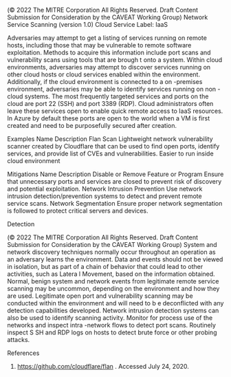  
 
(© 2022 The MITRE Corporation All Rights Reserved. Draft Content 
Submission for Consideration by the CAVEAT Working Group) 
 Network Service Scanning (version 1.0) 
Cloud Service Label: IaaS 
 
Adversaries may attempt to get a listing of services running on remote hosts, including 
those that may be vulnerable to remote software exploitation. Methods to acquire this 
information include port scans and vulnerability scans using tools that are brough t onto 
a system. 
Within cloud environments, adversaries may attempt to discover services running on 
other cloud hosts or cloud services enabled within the environment. Additionally, if the 
cloud environment is connected to a on -premises environment, adversaries may be 
able to identify services running on non -cloud systems. The most frequently targeted 
services and ports on the cloud are port 22 (SSH) and port 3389 (RDP). Cloud 
administrators often leave these services open to enable quick remote access to IaaS 
resources. In Azure by default these ports are open to the world when a VM is first 
created and need to be purposefully secured after creation. 
 
Examples 
Name Description 
Flan Scan Lightweight network vulnerability scanner created by 
Cloudflare that can be used to find open ports, identify 
services, and provide list of CVEs and vulnerabilities. 
Easier to run inside cloud environment 
 
Mitigations 
Name Description 
Disable or Remove Feature or Program Ensure that unnecessary ports and services are closed 
to prevent risk of discovery and potential exploitation. 
Network Intrusion Prevention Use network intrusion detection/prevention systems to 
detect and prevent remote service scans. 
Network Segmentation Ensure proper network segmentation is followed to 
protect critical servers and devices. 
 
Detection 
 
(© 2022 The MITRE Corporation All Rights Reserved. Draft Content 
Submission for Consideration by the CAVEAT Working Group) 
 System and network discovery techniques normally occur throughout an operation as 
an adversary learns the environment. Data and events should not be viewed in 
isolation, but as part of a chain of behavior that could lead to other activities, such as 
Latera l Movement, based on the information obtained. 
Normal, benign system and network events from legitimate remote service scanning 
may be uncommon, depending on the environment and how they are used. Legitimate 
open port and vulnerability scanning may be conducted within the environment and will 
need to b e deconflicted with any detection capabilities developed. Network intrusion 
detection systems can also be used to identify scanning activity. Monitor for process 
use of the networks and inspect intra -network flows to detect port scans. Routinely 
inspect S SH and RDP logs on hosts to detect brute force or other probing attacks. 
 
References 
1. https://github.com/cloudflare/flan . Accessed July 24, 2020. 
 